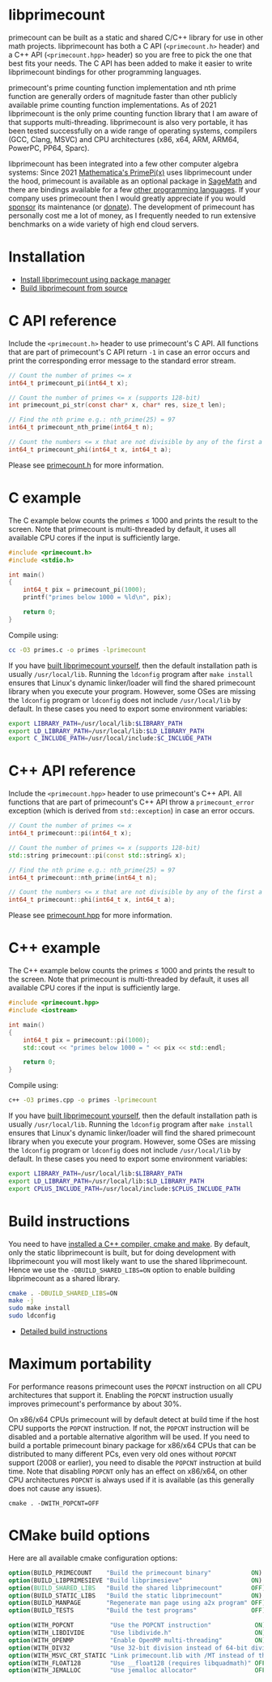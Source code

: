 # libprimecount

primecount can be built as a static and shared C/C++ library for use in other
math projects. libprimecount has both a C API (```<primecount.h>``` header) and
a C++ API (```<primecount.hpp>``` header) so you are free to pick the one that
best fits your needs. The C API has been added to make it easier to write
libprimecount bindings for other programming languages.

primecount's prime counting function implementation and nth prime function are
generally orders of magnitude faster than other publicly available prime counting
function implementations. As of 2021 libprimecount is the only prime counting
function library that I am aware of that supports multi-threading. libprimecount
is also very portable, it has been tested successfully on a wide range of
operating systems, compilers (GCC, Clang, MSVC) and CPU architectures (x86, x64,
ARM, ARM64, PowerPC, PP64, Sparc).

libprimecount has been integrated into a few other computer algebra systems:
Since 2021
[Mathematica's PrimePi(x)](https://reference.wolfram.com/language/ref/PrimePi.html)
uses libprimecount under the hood, primecount is available as an
optional package in
[SageMath](https://doc.sagemath.org/html/en/reference/spkg/primecount.html) and
there are bindings available for a few
[other programming languages](https://github.com/kimwalisch/primecount#bindings-for-other-languages).
If your company uses primecount then I would greatly appreciate if you would
[sponsor](https://github.com/sponsors/kimwalisch) its maintenance (or
[donate](https://github.com/sponsors/kimwalisch?frequency=one-time&sponsor=kimwalisch)).
The development of primecount has personally cost me a lot of money, as I
frequently needed to run extensive benchmarks on a wide variety of high end
cloud servers.

# Installation

* [Install libprimecount using package manager](https://github.com/kimwalisch/primecount#installation)
* [Build libprimecount from source](#build-instructions)

# C API reference

Include the ```<primecount.h>``` header to use primecount's C API.
All functions that are part of primecount's C API return ```-1``` in case an
error occurs and print the corresponding error message to the standard error
stream.

```C
// Count the number of primes <= x
int64_t primecount_pi(int64_t x);

// Count the number of primes <= x (supports 128-bit)
int primecount_pi_str(const char* x, char* res, size_t len);

// Find the nth prime e.g.: nth_prime(25) = 97
int64_t primecount_nth_prime(int64_t n);

// Count the numbers <= x that are not divisible by any of the first a primes
int64_t primecount_phi(int64_t x, int64_t a);
```

Please see [primecount.h](https://github.com/kimwalisch/primecount/blob/master/include/primecount.h)
for more information.

# C example

The C example below counts the primes ≤ 1000 and prints the result to the screen.
Note that primecount is multi-threaded by default, it uses all available CPU
cores if the input is sufficiently large.

```C
#include <primecount.h>
#include <stdio.h>

int main()
{
    int64_t pix = primecount_pi(1000);
    printf("primes below 1000 = %ld\n", pix);

    return 0;
}
```

Compile using:

```sh
cc -O3 primes.c -o primes -lprimecount
```

If you have [built libprimecount yourself](#Build-instructions),
then the default installation path is usually ```/usr/local/lib```. Running
the ```ldconfig``` program after ```make install``` ensures that Linux's dynamic
linker/loader will find the shared primecount library when you execute your program.
However, some OSes are missing the ```ldconfig``` program or ```ldconfig``` does
not include ```/usr/local/lib``` by default. In these cases you need to export
some environment variables:

```sh
export LIBRARY_PATH=/usr/local/lib:$LIBRARY_PATH
export LD_LIBRARY_PATH=/usr/local/lib:$LD_LIBRARY_PATH
export C_INCLUDE_PATH=/usr/local/include:$C_INCLUDE_PATH
```

# C++ API reference

Include the ```<primecount.hpp>``` header to use primecount's C++ API.
All functions that are part of primecount's C++ API throw a
```primecount_error``` exception (which is derived from
```std::exception```) in case an error occurs.

```C++
// Count the number of primes <= x
int64_t primecount::pi(int64_t x);

// Count the number of primes <= x (supports 128-bit)
std::string primecount::pi(const std::string& x);

// Find the nth prime e.g.: nth_prime(25) = 97
int64_t primecount::nth_prime(int64_t n);

// Count the numbers <= x that are not divisible by any of the first a primes
int64_t primecount::phi(int64_t x, int64_t a);
```

Please see [primecount.hpp](https://github.com/kimwalisch/primecount/blob/master/include/primecount.hpp)
for more information.

# C++ example

The C++ example below counts the primes ≤ 1000 and prints the result to the screen.
Note that primecount is multi-threaded by default, it uses all available CPU
cores if the input is sufficiently large.

```C++
#include <primecount.hpp>
#include <iostream>

int main()
{
    int64_t pix = primecount::pi(1000);
    std::cout << "primes below 1000 = " << pix << std::endl;

    return 0;
}
```

Compile using:

```sh
c++ -O3 primes.cpp -o primes -lprimecount
```

If you have [built libprimecount yourself](#Build-instructions),
then the default installation path is usually ```/usr/local/lib```. Running
the ```ldconfig``` program after ```make install``` ensures that Linux's dynamic
linker/loader will find the shared primecount library when you execute your program.
However, some OSes are missing the ```ldconfig``` program or ```ldconfig``` does
not include ```/usr/local/lib``` by default. In these cases you need to export
some environment variables:

```sh
export LIBRARY_PATH=/usr/local/lib:$LIBRARY_PATH
export LD_LIBRARY_PATH=/usr/local/lib:$LD_LIBRARY_PATH
export CPLUS_INCLUDE_PATH=/usr/local/include:$CPLUS_INCLUDE_PATH
```

# Build instructions

You need to have [installed a C++ compiler, cmake and make](BUILD.md#prerequisites). By default,
only the static libprimecount is built, but for doing development with libprimecount you will
most likely want to use the shared libprimecount. Hence we use the ```-DBUILD_SHARED_LIBS=ON```
option to enable building libprimecount as a shared library.

```sh
cmake . -DBUILD_SHARED_LIBS=ON
make -j
sudo make install
sudo ldconfig
```

* [Detailed build instructions](BUILD.md#primecount-build-instructions)

# Maximum portability

For performance reasons primecount uses the ```POPCNT``` instruction on all
CPU architectures that support it. Enabling the ```POPCNT``` instruction
usually improves primecount's performance by about 30%.

On x86/x64 CPUs primecount will by default detect at build time if the host
CPU supports the ```POPCNT``` instruction. If not, the ```POPCNT```
instruction will be disabled and a portable alternative algorithm will be used.
If you need to build a portable primecount binary package for x86/x64 CPUs that
can be distributed to many different PCs, even very old ones without
```POPCNT``` support (2008 or earlier), you need to disable the ```POPCNT```
instruction at build time. Note that disabling ```POPCNT``` only has an effect
on x86/x64, on other CPU architectures ```POPCNT``` is always used if it is
available (as this generally does not cause any issues).

```
cmake . -DWITH_POPCNT=OFF
```

# CMake build options

Here are all available cmake configuration options:

```CMake
option(BUILD_PRIMECOUNT    "Build the primecount binary"           ON)
option(BUILD_LIBPRIMESIEVE "Build libprimesieve"                   ON)
option(BUILD_SHARED_LIBS   "Build the shared libprimecount"        OFF)
option(BUILD_STATIC_LIBS   "Build the static libprimecount"        ON)
option(BUILD_MANPAGE       "Regenerate man page using a2x program" OFF)
option(BUILD_TESTS         "Build the test programs"               OFF)

option(WITH_POPCNT          "Use the POPCNT instruction"            ON)
option(WITH_LIBDIVIDE       "Use libdivide.h"                       ON)
option(WITH_OPENMP          "Enable OpenMP multi-threading"         ON)
option(WITH_DIV32           "Use 32-bit division instead of 64-bit division whenever possible" ON)
option(WITH_MSVC_CRT_STATIC "Link primecount.lib with /MT instead of the default /MD" OFF)
option(WITH_FLOAT128        "Use __float128 (requires libquadmath)" OFF)
option(WITH_JEMALLOC        "Use jemalloc allocator"                OFF)
```
